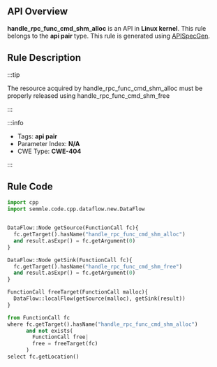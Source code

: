 ---
---


## API Overview
**handle_rpc_func_cmd_shm_alloc** is an API in **Linux kernel**. This rule belongs to the **api pair** type. This rule is generated using [APISpecGen](../../tools/APISpecGen).
## Rule Description

:::tip

The resource acquired by handle_rpc_func_cmd_shm_alloc must be properly released using handle_rpc_func_cmd_shm_free

:::

:::info

- Tags: **api pair**
- Parameter Index: **N/A**
- CWE Type: **CWE-404**

:::

## Rule Code
```python
import cpp
import semmle.code.cpp.dataflow.new.DataFlow


DataFlow::Node getSource(FunctionCall fc){
  fc.getTarget().hasName("handle_rpc_func_cmd_shm_alloc")
  and result.asExpr() = fc.getArgument(0)
}

DataFlow::Node getSink(FunctionCall fc){
  fc.getTarget().hasName("handle_rpc_func_cmd_shm_free")
  and result.asExpr() = fc.getArgument(0)
}

FunctionCall freeTarget(FunctionCall malloc){
  DataFlow::localFlow(getSource(malloc), getSink(result))
}

from FunctionCall fc
where fc.getTarget().hasName("handle_rpc_func_cmd_shm_alloc")
      and not exists(
        FunctionCall free| 
        free = freeTarget(fc)
      )
select fc.getLocation()

    
```